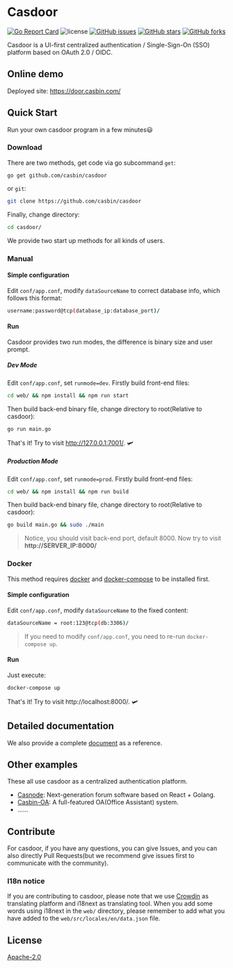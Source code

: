 Casdoor
====

[![Go Report Card](https://goreportcard.com/badge/github.com/casbin/casdoor)](https://goreportcard.com/report/github.com/casbin/casdoor) <img src="https://img.shields.io/github/license/casbin/casdoor?style=flat-square" alt="license"> [![GitHub issues](https://img.shields.io/github/issues/casbin/casdoor?style=flat-square)](https://github.com/casbin/casdoor/issues) [![GitHub stars](https://img.shields.io/github/stars/casbin/casdoor?style=flat-square)](https://github.com/casbin/casdoor/stargazers) [![GitHub forks](https://img.shields.io/github/forks/casbin/casdoor?style=flat-square)](https://github.com/casbin/casdoor/network) 

Casdoor is a UI-first centralized authentication / Single-Sign-On (SSO) platform based on OAuth 2.0 / OIDC.

## Online demo

Deployed site: https://door.casbin.com/

## Quick Start

Run your own casdoor program in a few minutes:smiley:

### Download

There are two methods, get code via go subcommand `get`:

```shell
go get github.com/casbin/casdoor
```

  or `git`:

```bash
git clone https://github.com/casbin/casdoor
```

Finally, change directory:

```bash
cd casdoor/
```

We provide two start up methods for all kinds of users.

### Manual

#### Simple configuration

Edit `conf/app.conf`, modify `dataSourceName` to correct database info, which follows this format:

```bash
username:password@tcp(database_ip:database_port)/
```

#### Run

Casdoor provides two run modes, the difference is binary size and user prompt.

##### Dev Mode

Edit `conf/app.conf`, set `runmode=dev`. Firstly build front-end files:

```bash
cd web/ && npm install && npm run start
```

Then build back-end binary file, change directory to root(Relative to casdoor):

```bash
go run main.go
```

That's it! Try to visit http://127.0.0.1:7001/. :small_airplane:

##### Production Mode

Edit `conf/app.conf`, set `runmode=prod`. Firstly build front-end files:

```bash
cd web/ && npm install && npm run build
```

Then build back-end binary file, change directory to root(Relative to casdoor):

```bash
go build main.go && sudo ./main
```

> Notice, you should visit back-end port, default 8000. Now try to visit **http://SERVER_IP:8000/**

### Docker

This method requires [docker](https://docs.docker.com/get-docker/) and [docker-compose](https://docs.docker.com/compose/install/) to be installed first.

#### Simple configuration

Edit `conf/app.conf`, modify `dataSourceName` to the fixed content:

```bash
dataSourceName = root:123@tcp(db:3306)/
```

> If you need to modify `conf/app.conf`, you need to re-run `docker-compose up`.

#### Run

Just execute:

```bash
docker-compose up
```

That's it! Try to visit http://localhost:8000/. :small_airplane:

## Detailed documentation

We also provide a complete [document](https://casdoor.org/) as a reference.

## Other examples

These all use casdoor as a centralized authentication platform.

- [Casnode](https://github.com/casbin/casnode): Next-generation forum software based on React + Golang.
- [Casbin-OA](https://github.com/casbin/casbin-oa): A full-featured OA(Office Assistant) system.
- ......

## Contribute

For casdoor, if you have any questions, you can give Issues, and you can also directly Pull Requests(but we recommend give issues first to communicate with the community).

### I18n notice

If you are contributing to casdoor, please note that we use [Crowdin](https://crowdin.com/project/casdoor-web) as translating platform and i18next as translating tool. When you add some words using i18next in the ```web/``` directory, please remember to add what you have added to the ```web/src/locales/en/data.json``` file.

## License

 [Apache-2.0](https://github.com/casbin/casdoor/blob/master/LICENSE)

